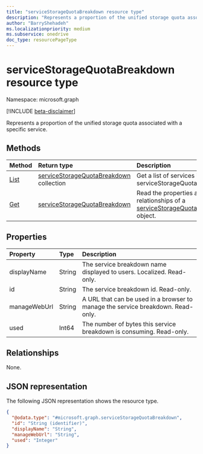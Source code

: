 ```yaml
---
title: "serviceStorageQuotaBreakdown resource type"
description: "Represents a proportion of the unified storage quota associated with a specific service."
author: "BarryShehadeh"
ms.localizationpriority: medium
ms.subservice: onedrive
doc_type: resourcePageType
---
```


# serviceStorageQuotaBreakdown resource type

Namespace: microsoft.graph

[!INCLUDE [beta-disclaimer](../../includes/beta-disclaimer.md)]

Represents a proportion of the unified storage quota associated with a specific service.

## Methods
|Method|Return type|Description|
|:---|:---|:---|
|[List](../api/unifiedstoragequota-list-services.md)| [serviceStorageQuotaBreakdown](../resources/servicestoragequotabreakdown.md) collection|Get a list of services in the serviceStorageQuotaBreakdown.|
|[Get](../api/servicestoragequotabreakdown-get.md)|[serviceStorageQuotaBreakdown](../resources/servicestoragequotabreakdown.md)|Read the properties and relationships of a [serviceStorageQuotaBreakdown](../resources/servicestoragequotabreakdown.md) object.|

## Properties
|Property|Type|Description|
|:---|:---|:---|
|displayName|String|The service breakdown name displayed to users. Localized. Read-only.|
|id|String|The service breakdown id. Read-only.|
|manageWebUrl|String|A URL that can be used in a browser to manage the service breakdown. Read-only.|
|used|Int64|The number of bytes this service breakdown is consuming. Read-only.|

## Relationships
None.

## JSON representation
The following JSON representation shows the resource type.
<!-- {
  "blockType": "resource",
  "keyProperty": "id",
  "@odata.type": "microsoft.graph.serviceStorageQuotaBreakdown",
}
-->
``` json
{
  "@odata.type": "#microsoft.graph.serviceStorageQuotaBreakdown",
  "id": "String (identifier)",
  "displayName": "String",
  "manageWebUrl": "String",
  "used": "Integer"
}
```

